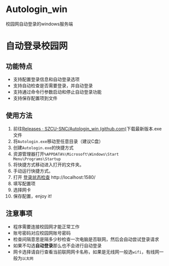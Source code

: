 # Autologin_win
校园网自动登录的windows服务端

# 自动登录校园网

## 功能特点

- 支持配置登录信息和自动登录选项
- 支持自动检查是否需要登录，并自动登录
- 支持通过命令行参数启动和停止自动登录功能
- 支持保存配置项到文件

## 使用方法

1. 前往[Releases · SZCU-SNC/Autologin_win (github.com)](https://github.com/SZCU-SNC/Autologin_win/releases/)下载最新版本.exe文件
2. 将`Autologin.exe`移动至任意目录（建议C盘）
3. 创建`Autologin.exe`的快捷方式
4. 资源管理器打开`%APPDATA%\Microsoft\Windows\Start Menu\Programs\Startup`
5. 将快捷方式移动进入打开的文件夹。
6. 手动运行快捷方式。
7. 打开 [登录状态检查](http://localhost:1580/) http://localhost:1580/
8. 填写配置项
9. 选择网卡
10. 保存配置，enjoy it!

## 注意事项

- 程序需要连接校园网才能正常工作
- 账号密码对应校园网账号密码
- 检查间隔意思是隔多少秒检查一次电脑是否联网，然后会自动尝试登录请求
- 如果不勾选**自动登录**那么也不会进行自动登录
- 网卡选择请自行查看当前联网网卡名称，如果是无线网一般选`wifi`，有线网一般为`以太网`
